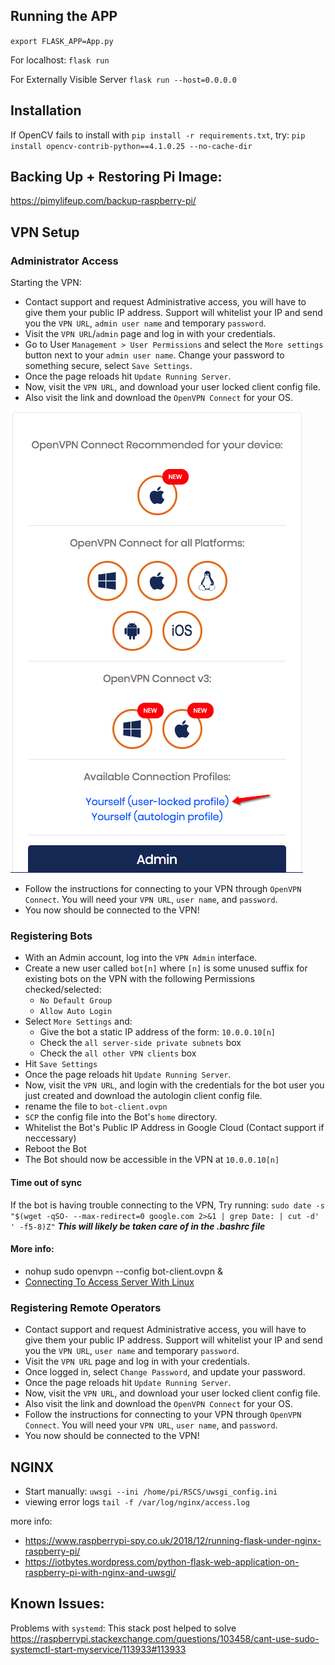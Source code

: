 ## Running the APP
`export FLASK_APP=App.py`

For localhost:
`flask run`

For Externally Visible Server
`flask run --host=0.0.0.0`

## Installation
If OpenCV fails to install with `pip install -r requirements.txt`, try:
`pip install opencv-contrib-python==4.1.0.25 --no-cache-dir`

## Backing Up + Restoring Pi Image:
https://pimylifeup.com/backup-raspberry-pi/

## VPN Setup

### Administrator Access
Starting the VPN:
* Contact support and request Administrative access, you will have to give them your public IP address. Support will whitelist your IP and send you the `VPN URL`, `admin user name` and temporary `password`. 
* Visit the `VPN URL`/`admin` page and log in with your credentials.
* Go to User `Management > User Permissions` and select the `More settings` button next to your `admin user name`. Change your password to something secure, select `Save Settings`.
* Once the page reloads hit `Update Running Server`.
* Now, visit the `VPN URL`, and download your user locked client config file.
* Also visit the link and download the `OpenVPN Connect` for your OS.

![img](img/dl-client-config.png)
* Follow the instructions for connecting to your VPN through `OpenVPN Connect`. You will need your `VPN URL`, `user name`, and `password`.
* You now should be connected to the VPN!

### Registering Bots
* With an Admin account, log into the `VPN Admin` interface.
* Create a new user called `bot[n]` where `[n]` is some unused suffix for existing bots on the VPN with the following Permissions checked/selected:
  * `No Default Group`
  * `Allow Auto Login`
* Select `More Settings` and:
  * Give the bot a static IP address of the form: `10.0.0.10[n]`
  * Check the `all server-side private subnets` box
  * Check the `all other VPN clients` box
* Hit `Save Settings`
* Once the page reloads hit `Update Running Server`.
* Now, visit the `VPN URL`, and login with the credentials for the bot user you just created and download the autologin client config file.
* rename the file to `bot-client.ovpn`
* `SCP` the config file into the Bot's `home` directory.
* Whitelist the Bot's Public IP Address in Google Cloud (Contact support if neccessary)
* Reboot the Bot
* The Bot should now be accessible in the VPN at `10.0.0.10[n]`

#### Time out of sync
If the bot is having trouble connecting to the VPN,
Try running: `sudo date -s "$(wget -qSO- --max-redirect=0 google.com 2>&1 | grep Date: | cut -d' ' -f5-8)Z"`
***This will likely be taken care of in the .bashrc file***

#### More info:
* nohup sudo openvpn --config bot-client.ovpn &
* [Connecting To Access Server With Linux](https://openvpn.net/vpn-server-resources/connecting-to-access-server-with-linux/)
  
### Registering Remote Operators
* Contact support and request Administrative access, you will have to give them your public IP address. Support will whitelist your IP and send you the `VPN URL`, `user name` and temporary `password`. 
* Visit the `VPN URL` page and log in with your credentials.
* Once logged in, select `Change Password`, and update your password.
* Once the page reloads hit `Update Running Server`.
* Now, visit the `VPN URL`, and download your user locked client config file.
* Also visit the link and download the `OpenVPN Connect` for your OS.
* Follow the instructions for connecting to your VPN through `OpenVPN Connect`. You will need your `VPN URL`, `user name`, and `password`.
* You now should be connected to the VPN!

## NGINX
* Start manually: `uwsgi --ini /home/pi/RSCS/uwsgi_config.ini`
* viewing error logs `tail -f /var/log/nginx/access.log`

more info: 
* https://www.raspberrypi-spy.co.uk/2018/12/running-flask-under-nginx-raspberry-pi/
* https://iotbytes.wordpress.com/python-flask-web-application-on-raspberry-pi-with-nginx-and-uwsgi/

## Known Issues:
Problems with `systemd`:
This stack post helped to solve https://raspberrypi.stackexchange.com/questions/103458/cant-use-sudo-systemctl-start-myservice/113933#113933

